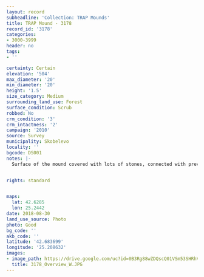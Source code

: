 ```yaml
---
layout: record
subheadline: 'Collection: TRAP Mounds'
title: TRAP Mound - 3178
record_id: '3178'
categories:
- 3000-3999
header: no
tags:
- ''

certainty: Certain
elevation: '504'
max_diameter: '20'
min_diameter: '20'
height: '1.5'
size_category: Medium
surrounding_land_use: Forest
surface_condition: Scrub
robbed: No
crm_condition: '3'
crm_intactness: '2'
campaign: '2010'
source: Survey
municipality: Skobelevo
locality: ''
bgcode: DS001
notes: |-
  Surface of the mound covered with lots of stones, connected with previous object, part of military structure?.


rights: standard


maps:
  lat: 42.6285
  lon: 25.2442
date: 2018-08-30
land_use_source: Photo
photo: Good
bg_code: ''
akb_code: ''
latitude: '42.683699'
longitude: '25.208632'
images:
- image_path: https://drive.google.com/uc?id=0B3Rg88wZDQscQ01VSm53SHRhVzA
  title: 3178_Overview_W.JPG
---
```

